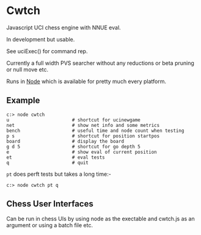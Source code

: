 # Cwtch

Javascript UCI chess engine with NNUE eval.

In development but usable. 

See uciExec() for command rep.

Currently a full width PVS searcher without any reductions or beta pruning or null move etc.

Runs in [Node](https://nodejs.org/en) which is available for pretty much every platform.

## Example

```
c:> node cwtch
u                       # shortcut for ucinewgame
net                     # show net info and some metrics
bench                   # useful time and node count when testing
p s                     # shortcut for position startpos
board                   # display the board
g d 5                   # shortcut for go depth 5
e                       # show eval of current position 
et                      # eval tests
q                       # quit
```
`pt` does perft tests but takes a long time:-
```
c:> node cwtch pt q
```
## Chess User Interfaces

Can be run in chess UIs by using node as the exectable and cwtch.js as an argument or using a batch file etc.


